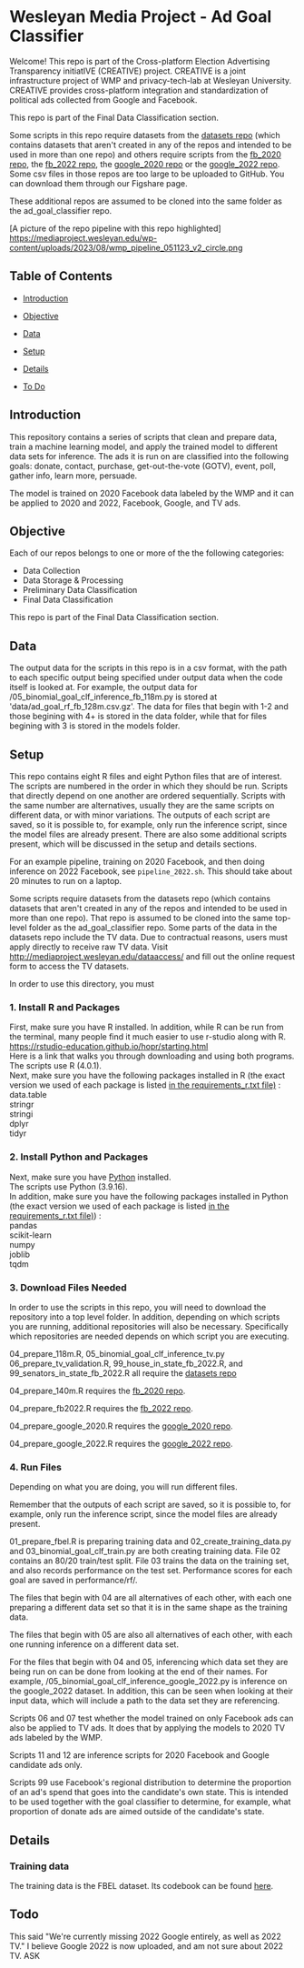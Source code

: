  # Wesleyan Media Project - Ad Goal Classifier 

Welcome! This repo is part of the Cross-platform Election Advertising Transparency initiatIVE (CREATIVE) project. CREATIVE is a joint infrastructure project of WMP and privacy-tech-lab at Wesleyan University. CREATIVE provides cross-platform integration and standardization of political ads collected from Google and Facebook.

This repo is part of the Final Data Classification section.

Some scripts in this repo require datasets from the [datasets repo](https://github.com/Wesleyan-Media-Project/datasets) (which contains datasets that aren't created in any of the repos and intended to be used in more than one repo) and others require scripts from the [fb_2020 repo](https://github.com/Wesleyan-Media-Project/fb_2020), the [fb_2022 repo](https://github.com/Wesleyan-Media-Project/fb_2022), the [google_2020 repo](https://github.com/Wesleyan-Media-Project/google_2020) or the [google_2022 repo](https://github.com/Wesleyan-Media-Project/google_2022). Some csv files in those repos are too large to be uploaded to GitHub. You can download them through our Figshare page.

These additional repos are assumed to be cloned into the same folder as the ad_goal_classifier repo.  

[A picture of the repo pipeline with this repo highlighted] https://mediaproject.wesleyan.edu/wp-content/uploads/2023/08/wmp_pipeline_051123_v2_circle.png


## Table of Contents

- [Introduction](#introduction)

- [Objective](#objective)

- [Data](#data)

- [Setup](#setup)

- [Details](#details)

- [To Do](#todo)

## Introduction
This repository contains a series of scripts that clean and prepare data, train a machine learning model, and apply the trained model to different data sets for inference. The ads it is run on are classified into the following goals: donate, contact, purchase, get-out-the-vote (GOTV), event, poll, gather info, learn more, persuade.

The model is trained on 2020 Facebook data labeled by the WMP and it can be applied to 2020 and 2022, Facebook, Google, and TV ads.

## Objective
Each of our repos belongs to one or more of the the following categories:
- Data Collection
- Data Storage & Processing
- Preliminary Data Classification
- Final Data Classification

This repo is part of the Final Data Classification section.

## Data
The output data for the scripts in this repo is in a csv format, with the path to each specific output being specified under output data when the code itself is looked at. For example, the output data for /05_binomial_goal_clf_inference_fb_118m.py is stored at 'data/ad_goal_rf_fb_128m.csv.gz'. The data for files that begin with 1-2 and those begining with 4+ is stored in the data folder, while that for files begining with 3 is stored in the models folder. 

## Setup 
This repo contains eight R files and eight Python files that are of interest. The scripts are numbered in the order in which they should be run. Scripts that directly depend on one another are ordered sequentially. Scripts with the same number are alternatives, usually they are the same scripts on different data, or with minor variations. The outputs of each script are saved, so it is possible to, for example, only run the inference script, since the model files are already present. There are also some additional scripts present, which will be discussed in the setup and details sections. 

For an example pipeline, training on 2020 Facebook, and then doing inference on 2022 Facebook, see `pipeline_2022.sh`. This should take about 20 minutes to run on a laptop.

Some scripts require datasets from the datasets repo (which contains datasets that aren't created in any of the repos and intended to be used in more than one repo). That repo is assumed to be cloned into the same top-level folder as the ad_goal_classifier repo. Some parts of the data in the datasets repo include the TV data. Due to contractual reasons, users must apply directly to receive raw TV data. Visit http://mediaproject.wesleyan.edu/dataaccess/ and fill out the online request form to access the TV datasets.

In order to use this directory, you must
### 1. Install R and Packages
First, make sure you have R installed. In addition, while R can be run from the terminal, many people find it much easier to use r-studio along with R.  <br>
https://rstudio-education.github.io/hopr/starting.html
<br>
Here is a link that walks you through downloading and using both programs. <br>
The scripts use R (4.0.1).
<br>
Next, make sure you have the following packages installed in R (the exact version we used of each package is listed [in the requirements_r.txt file)](https://github.com/Wesleyan-Media-Project/ad_goal_classifier/blob/main/requirements_r.txt) : <br>
data.table <br>
stringr <br>
stringi <br>
dplyr <br>
tidyr <br> 

### 2. Install Python and Packages

Next, make sure you have [Python](https://www.python.org/) installed.
<br>
The scripts use Python (3.9.16).
<br>
In addition, make sure you have the following packages installed in Python (the exact version we used of each package is listed [in the requirements_r.txt file)](https://github.com/Wesleyan-Media-Project/ad_goal_classifier/blob/main/requirements_py.txt)) : <br>
pandas <br>
scikit-learn <br>
numpy <br>
joblib <br>
tqdm <br> 


### 3. Download Files Needed 
In order to use the scripts in this repo, you will need to download the repository into a top level folder. In addition, depending on which scripts you are running, additional repositories will also be necessary. Specifically which repositories are needed depends on which script you are executing. 

04_prepare_118m.R, 05_binomial_goal_clf_inference_tv.py 06_prepare_tv_validation.R, 99_house_in_state_fb_2022.R, and 99_senators_in_state_fb_2022.R all require the [datasets repo](
https://github.com/Wesleyan-Media-Project/datasets) 

04_prepare_140m.R requires the [fb_2020 repo](https://github.com/Wesleyan-Media-Project/fb_2020). 

04_prepare_fb2022.R requires the [fb_2022 repo](https://github.com/Wesleyan-Media-Project/fb_2022). 

04_prepare_google_2020.R requires the [google_2020 repo](https://github.com/Wesleyan-Media-Project/google_2020).

04_prepare_google_2022.R requires the [google_2022 repo](https://github.com/Wesleyan-Media-Project/google_2022). 

### 4. Run Files 
Depending on what you are doing, you will run different files. 

Remember that the outputs of each script are saved, so it is possible to, for example, only run the inference script, since the model files are already present.

01_prepare_fbel.R is preparing training data and 02_create_training_data.py and 03_binomial_goal_clf_train.py are both creating training data. File 02 contains an 80/20 train/test split. File 03 trains the data on the training set, and also records performance on the test set. Performance scores for each goal are saved in performance/rf/.

The files that begin with 04 are all alternatives of each other, with each one preparing a different data set so that it is in the same shape as the training data.

The files that begin with 05 are also all alternatives of each other, with each one running inference on a different data set. 

For the files that begin with 04 and 05, inferencing which data set they are being run on can be done from looking at the end of their names. For example, /05_binomial_goal_clf_inference_google_2022.py is inference on the google_2022 dataset. In addition, this can be seen when looking at their input data, which will include a path to the data set they are referencing. 

Scripts 06 and 07 test whether the model trained on only Facebook ads can also be applied to TV ads. It does that by applying the models to 2020 TV ads labeled by the WMP.

Scripts 11 and 12 are inference scripts for 2020 Facebook and Google candidate ads only.

Scripts 99 use Facebook's regional distribution to determine the proportion of an ad's spend that goes into the candidate's own state. This is intended to be used together with the goal classifier to determine, for example, what proportion of donate ads are aimed outside of the candidate's state.

## Details
### Training data
The training data is the FBEL dataset. Its codebook can be found [here](
https://drive.google.com/drive/folders/1gx1hDxEON_ck_i49nhbFpGXFCRbCU5bM?usp=share_link).

## Todo
This said "We're currently missing 2022 Google entirely, as well as 2022 TV." I believe Google 2022 is now uploaded, and am not sure about 2022 TV. ASK 
